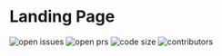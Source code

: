 # Landing Page

![open issues](https://img.shields.io/github/issues/codesandcoffees/landing-page-wip.svg)
![open prs](https://img.shields.io/github/issues-pr/codesandcoffees/landing-page-wip.svg)
![code size](https://img.shields.io/github/languages/code-size/codesandcoffees/landing-page-wip.svg)
![contributors](https://img.shields.io/github/contributors/codesandcoffees/landing-page-wip.svg)

